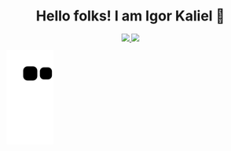 <h1 align='center'> Hello folks! I am Igor Kaliel 👋</h1>

<div align="center">
  <a href="https://github.com/IgorKaliel">
  <img height="180em" src="https://github-readme-stats.vercel.app/api?username=IgorKaliel&show_icons=true&theme=dark&include_all_commits=false&count_private=true"/>
  <img height="180em" src="https://github-readme-stats.vercel.app/api/top-langs/?username=IgorKaliel&layout=compact&langs_count=7&theme=dark"/>
</div>

![Snake animation](https://github.com/IgorKaliel/IgorKaliel/blob/output/github-contribution-grid-snake.svg)
